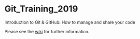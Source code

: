 # Git_Training_2019
Introduction to Git &amp; GitHub: How to manage and share your code

Please see the [wiki](https://github.com/CefasRepRes/Git_Training_2019/wiki/) for further information. 
